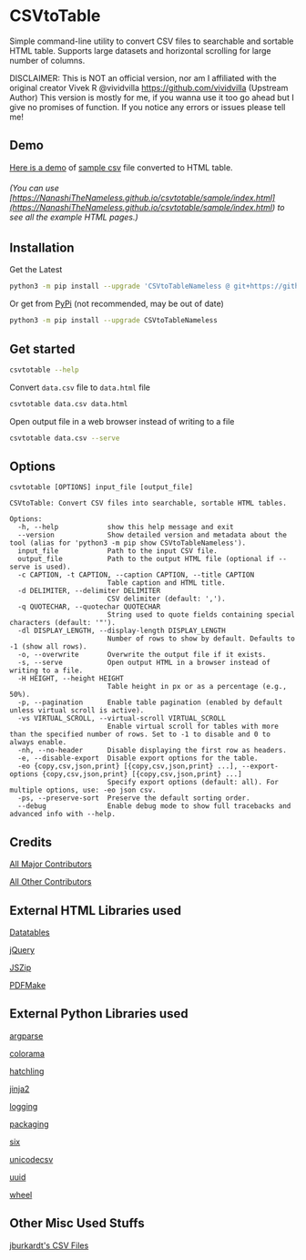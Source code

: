 # CSVtoTable

Simple command-line utility to convert CSV files to searchable and
sortable HTML table. Supports large datasets and horizontal scrolling
for large number of columns.

DISCLAIMER: This is NOT an official version, nor am I affiliated
with the original creator Vivek R \@vividvilla
<https://github.com/vividvilla> (Upstream Author) This version is mostly
for me, if you wanna use it too go ahead but I give no promises of
function. If you notice any errors or issues please tell me!

## Demo

[Here is a demo](<https://NanashiTheNameless.github.io/csvtotable/sample/goog.html>)
of [sample csv](<https://github.com/NanashiTheNameless/csvtotable/blob/master/sample/goog.csv>)
file converted to HTML table.

###### (You can use [https://NanashiTheNameless.github.io/csvtotable/sample/index.html](<https://NanashiTheNameless.github.io/csvtotable/sample/index.html>) to see all the example HTML pages.)

## Installation

Get the Latest

```sh
python3 -m pip install --upgrade 'CSVtoTableNameless @ git+https://github.com/NanashiTheNameless/csvtotable@master'
```

Or get from [PyPi](<https://pypi.org/project/CSVtoTableNameless/>) (not recommended, may be out of date)

```sh
python3 -m pip install --upgrade CSVtoTableNameless
```

## Get started

```sh
csvtotable --help
```

Convert `data.csv` file to `data.html` file

```sh
csvtotable data.csv data.html
```

Open output file in a web browser instead of writing to a file

```sh
csvtotable data.csv --serve
```

## Options

```text
csvtotable [OPTIONS] input_file [output_file]

CSVtoTable: Convert CSV files into searchable, sortable HTML tables.

Options:
  -h, --help            show this help message and exit
  --version             Show detailed version and metadata about the tool (alias for 'python3 -m pip show CSVtoTableNameless').
  input_file            Path to the input CSV file.
  output_file           Path to the output HTML file (optional if --serve is used).
  -c CAPTION, -t CAPTION, --caption CAPTION, --title CAPTION
                        Table caption and HTML title.
  -d DELIMITER, --delimiter DELIMITER
                        CSV delimiter (default: ',').
  -q QUOTECHAR, --quotechar QUOTECHAR
                        String used to quote fields containing special characters (default: '"').
  -dl DISPLAY_LENGTH, --display-length DISPLAY_LENGTH
                        Number of rows to show by default. Defaults to -1 (show all rows).
  -o, --overwrite       Overwrite the output file if it exists.
  -s, --serve           Open output HTML in a browser instead of writing to a file.
  -H HEIGHT, --height HEIGHT
                        Table height in px or as a percentage (e.g., 50%).
  -p, --pagination      Enable table pagination (enabled by default unless virtual scroll is active).
  -vs VIRTUAL_SCROLL, --virtual-scroll VIRTUAL_SCROLL
                        Enable virtual scroll for tables with more than the specified number of rows. Set to -1 to disable and 0 to always enable.
  -nh, --no-header      Disable displaying the first row as headers.
  -e, --disable-export  Disable export options for the table.
  -eo {copy,csv,json,print} [{copy,csv,json,print} ...], --export-options {copy,csv,json,print} [{copy,csv,json,print} ...]
                        Specify export options (default: all). For multiple options, use: -eo json csv.
  -ps, --preserve-sort  Preserve the default sorting order.
  --debug               Enable debug mode to show full tracebacks and advanced info with --help.
```

## Credits

[All Major Contributors](<CONTRIBUTORS.md>)

[All Other Contributors](<https://github.com/NanashiTheNameless/csvtotable/graphs/contributors>)

## External HTML Libraries used

[Datatables](<https://datatables.net>)

[jQuery](<https://jquery.com>)

[JSZip](<https://stuk.github.io/jszip>)

[PDFMake](<https://github.com/bpampuch/pdfmake>)

## External Python Libraries used

[argparse](<https://pypi.org/project/argparse>)

[colorama](<https://pypi.org/project/colorama>)

[hatchling](<https://pypi.org/project/hatchling>)

[jinja2](<https://pypi.org/project/Jinja2>)

[logging](<https://pypi.org/project/logging>)

[packaging](<https://pypi.org/project/packaging>)

[six](<https://pypi.org/project/six>)

[unicodecsv](<https://pypi.org/project/unicodecsv>)

[uuid](<https://pypi.org/project/uuid>)

[wheel](<https://pypi.org/project/wheel>)

## Other Misc Used Stuffs

[jburkardt's CSV Files](<https://people.sc.fsu.edu/~jburkardt/data/csv/csv.html>)
